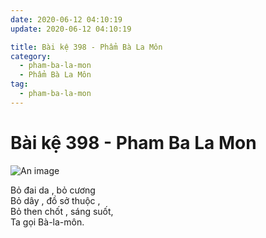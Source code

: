 ```yaml
---
date: 2020-06-12 04:10:19
update: 2020-06-12 04:10:19

title: Bài kệ 398 - Phẩm Bà La Môn
category:
  - pham-ba-la-mon
  - Phẩm Bà La Môn
tag:
  - pham-ba-la-mon
---
```


# Bài kệ 398 - Pham Ba La Mon

![An image](/img/pham-ba-la-mon/pham-ba-la-mon-398.jpg)

Bỏ đai da , bỏ cương <br>Bỏ dây , đồ sở thuộc ,<br>Bỏ then chốt , sáng suốt,<br>Ta gọi Bà-la-môn.<br>
